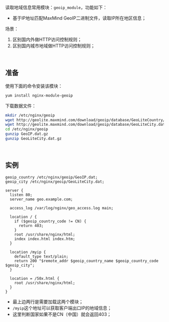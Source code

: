 读取地域信息常用模块：`geoip_module`，功能如下：

- 基于IP地址匹配MaxMind GeoIP二进制文件，读取IP所在地区信息；



场景：

1. 区别国内外做HTTP访问控制规则；
2. 区别国内城市地域做HTTP访问控制规则；



<br>



## 准备

使用下面的命令安装该模块：

```bash
yum install nginx-module-geoip
```



下载数据文件：

```bash
mkdir /etc/nginx/geoip
wget http://geolite.maxmind.com/download/geoip/database/GeoLiteCountry/GeoIP.dat.gz -P /etc/nginx/geoip
wget http://geolite.maxmind.com/download/geoip/database/GeoLiteCity.dat.gz -P /etc/nginx/geoip
cd /etc/nginx/geoip
gunzip GeoIP.dat.gz
gunzip GeoLiteCity.dat.gz
```



<br>



## 实例

```nginx
geoip_country /etc/nginx/geoip/GeoIP.dat;
geoip_city /etc/nginx/geoip/GeoLiteCity.dat;

server {
  listen 80;
  server_name geo.example.com;
  
  access_log /var/log/nginx/geo_access.log main;
  
  location / {
    if ($geoip_country_code != CN) {
      return 403;
    }
    root /usr/share/nginx/html;
    index index.html index.htm;
  }
  
  location /myip {
    default_type text/plain;
    return 200 "$remote_addr $geoip_country_name $geoip_country_code $geoip_city";
  }
  
  location = /50x.html {
    root /usr/share/nginx/html;
  }
}
```

- 最上边两行是需要加载这两个模块；
- `/myip`这个地址可以获取客户端出口IP的地域信息；
- 这里判断国家如果不是CN（中国）就会返回403；